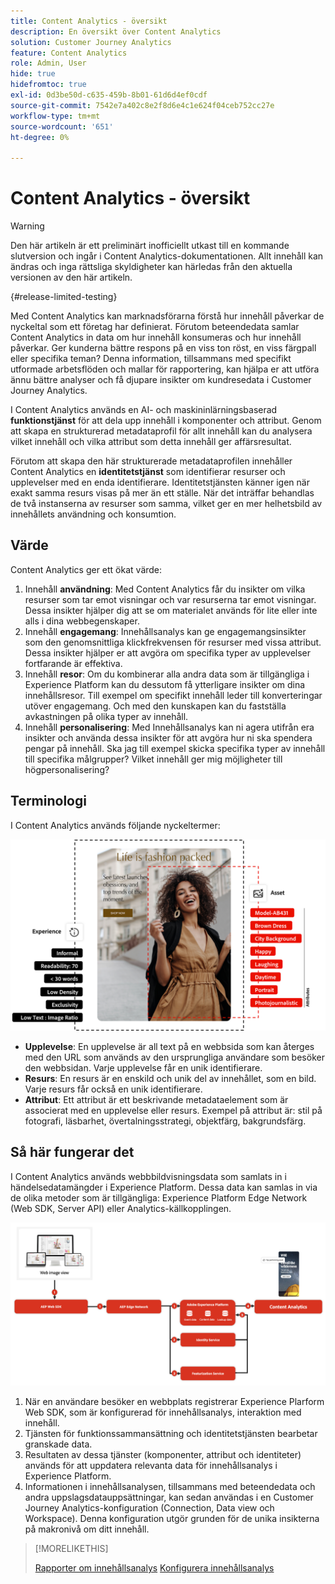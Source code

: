 ```yaml
---
title: Content Analytics - översikt
description: En översikt över Content Analytics
solution: Customer Journey Analytics
feature: Content Analytics
role: Admin, User
hide: true
hidefromtoc: true
exl-id: 0d3be50d-c635-459b-8b01-61d6d4ef0cdf
source-git-commit: 7542e7a402c8e2f8d6e4c1e624f04ceb752cc27e
workflow-type: tm+mt
source-wordcount: '651'
ht-degree: 0%

---
```


# Content Analytics - översikt

<!-- 
This is a placeholder article for upcoming Content Analytics documentation. Currently used to set up contextual help entries for developer working on onboarding UI and workspace UI 
-->

>[!WARNING]
>
>Den här artikeln är ett preliminärt inofficiellt utkast till en kommande slutversion och ingår i Content Analytics-dokumentationen. Allt innehåll kan ändras och inga rättsliga skyldigheter kan härledas från den aktuella versionen av den här artikeln.
>

{#release-limited-testing}

Med Content Analytics kan marknadsförarna förstå hur innehåll påverkar de nyckeltal som ett företag har definierat. Förutom beteendedata samlar Content Analytics in data om hur innehåll konsumeras och hur innehåll påverkar. Ger kunderna bättre respons på en viss ton röst, en viss färgpall eller specifika teman? Denna information, tillsammans med specifikt utformade arbetsflöden och mallar för rapportering, kan hjälpa er att utföra ännu bättre analyser och få djupare insikter om kundresedata i Customer Journey Analytics.

I Content Analytics används en AI- och maskininlärningsbaserad **funktionstjänst** för att dela upp innehåll i komponenter och attribut. Genom att skapa en strukturerad metadataprofil för allt innehåll kan du analysera vilket innehåll och vilka attribut som detta innehåll ger affärsresultat.

Förutom att skapa den här strukturerade metadataprofilen innehåller Content Analytics en **identitetstjänst** som identifierar resurser och upplevelser med en enda identifierare. Identitetstjänsten känner igen när exakt samma resurs visas på mer än ett ställe. När det inträffar behandlas de två instanserna av resurser som samma, vilket ger en mer helhetsbild av innehållets användning och konsumtion.

## Värde

Content Analytics ger ett ökat värde:

1. Innehåll **användning**: Med Content Analytics får du insikter om vilka resurser som tar emot visningar och var resurserna tar emot visningar. Dessa insikter hjälper dig att se om materialet används för lite eller inte alls i dina webbegenskaper.
1. Innehåll **engagemang**: Innehållsanalys kan ge engagemangsinsikter som den genomsnittliga klickfrekvensen för resurser med vissa attribut. Dessa insikter hjälper er att avgöra om specifika typer av upplevelser fortfarande är effektiva.
1. Innehåll **resor**: Om du kombinerar alla andra data som är tillgängliga i Experience Platform kan du dessutom få ytterligare insikter om dina innehållsresor. Till exempel om specifikt innehåll leder till konverteringar utöver engagemang. Och med den kunskapen kan du fastställa avkastningen på olika typer av innehåll.
1. Innehåll **personalisering**: Med Innehållsanalys kan ni agera utifrån era insikter och använda dessa insikter för att avgöra hur ni ska spendera pengar på innehåll. Ska jag till exempel skicka specifika typer av innehåll till specifika målgrupper? Vilket innehåll ger mig möjligheter till högpersonalisering?

## Terminologi

I Content Analytics används följande nyckeltermer:

![Assets och upplevelser](/help/content-analytics/assets//content-analytics-experience-asset.png)

* **Upplevelse**: En upplevelse är all text på en webbsida som kan återges med den URL som används av den ursprungliga användare som besöker den webbsidan. Varje upplevelse får en unik identifierare.
* **Resurs**: En resurs är en enskild och unik del av innehållet, som en bild. Varje resurs får också en unik identifierare.
* **Attribut**: Ett attribut är ett beskrivande metadataelement som är associerat med en upplevelse eller resurs. Exempel på attribut är: stil på fotografi, läsbarhet, övertalningsstrategi, objektfärg, bakgrundsfärg.

## Så här fungerar det

I Content Analytics används webbbildvisningsdata som samlats in i händelsedatamängder i Experience Platform. Dessa data kan samlas in via de olika metoder som är tillgängliga: Experience Platform Edge Network (Web SDK, Server API) eller Analytics-källkopplingen.

![Innehållsanalys - Så fungerar det](assets/how-it-works.png)


1. När en användare besöker en webbplats registrerar Experience Plarform Web SDK, som är konfigurerad för innehållsanalys, interaktion med innehåll.
1. Tjänsten för funktionssammansättning och identitetstjänsten bearbetar granskade data.
1. Resultaten av dessa tjänster (komponenter, attribut och identiteter) används för att uppdatera relevanta data för innehållsanalys i Experience Platform.
1. Informationen i innehållsanalysen, tillsammans med beteendedata och andra uppslagsdatauppsättningar, kan sedan användas i en Customer Journey Analytics-konfiguration (Connection, Data view och Workspace). Denna konfiguration utgör grunden för de unika insikterna på makronivå om ditt innehåll.

>[!MORELIKETHIS]
>
>[Rapporter om innehållsanalys](report/report.md)
>[Konfigurera innehållsanalys](config/configuration.md)

